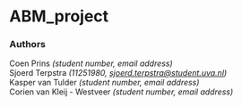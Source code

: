 # ABM_project

### Authors
Coen Prins *(student number, email address)*</br>
Sjoerd Terpstra *(11251980, sjoerd.terpstra@student.uva.nl)*</br>
Kasper van Tulder *(student number, email address)*</br>
Corien van Kleij - Westveer *(student number, email address)*
